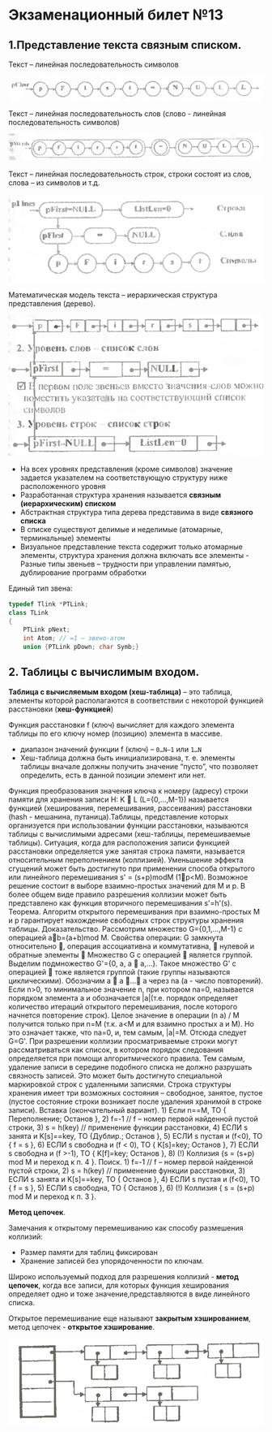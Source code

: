 # Экзаменационный билет №13

## 1.Представление текста связным списком.

Текст – линейная последовательность символов

![](../pictures/ticket13-1.png)

Текст – линейная последовательность слов (слово - линейная последовательность символов)

![](../pictures/ticket13-2.png)

Текст – линейная последовательность строк, строки состоят из слов, слова – из символов и т.д.

![](../pictures/ticket13-3.png)

Математическая модель текста – иерархическая структура представления (дерево).

![](../pictures/ticket13-4.png)

- На всех уровнях представления (кроме символов) значение задается указателем на соответствующую структуру ниже расположенного уровня
- Разработанная структура хранения называется **связным (иерархическим) списком**
- Абстрактная структура типа дерева представима в виде **связного списка**
- В списке существуют делимые и неделимые (атомарные, терминальные) элементы
- Визуальное представление текста содержит только атомарные элементы, структура хранения должна включать все элементы - Разные типы звеньев – трудности при управлении памятью, дублирование программ обработки

Единый тип звена:

```C++
typedef Tlink *PTLink;
class TLink
{
    PTLink pNext;
    int Atom; // =1 – звено-атом
    union {PTLink pDown; char Symb;}
```

## 2. Таблицы с вычислимым входом.

**Таблица с вычисляемым входом (хеш-таблица)** – это таблица, элементы которой располагаются в соответствии с некоторой функцией расстановки (**хеш-функцией**)

Функция расстановки f (ключ) вычисляет для каждого элемента таблицы по его ключу номер (позицию) элемента в массиве.

- диапазон значений функции f (ключ) – `0…N–1` или `1…N`
- Хеш-таблица должна быть инициализирована, т. е. элементы таблицы вначале должны получить значение “пусто”, что позволяет определить, есть в данной позиции элемент или нет.

<!-- TODO:
- Add more info from pictures-->

Функция преобразования значения ключа к номеру (адресу) строки памяти для хранения записи H: K  L (L={0,…,M-1}) называется функцией (хеширования, перемешивания, рассеивания) расстановки (hash - мешанина, путаница).Таблицы, представление которых организуется при использовании функции расстановки, называются таблицы с вычислимыми адресами (хеш-таблицы, перемешиваемые таблицы). Ситуация, когда для расположения записи функцией расстановки определяется уже занятая строка памяти, называется относительным переполнением (коллизией). Уменьшение эффекта сгущений может быть достигнуто при применении способа открытого или линейного перемешивания s' = (s+p)modM (1p<M). Возможное решение состоит в выборе взаимно-простых значений для M и p. В более общем виде правило разрешения коллизии может быть представлено как  функция вторичного перемешивания s'=h'(s). Теорема. Алгоритм открытого перемешивания при взаимно-простых M и p гарантирует нахождение свободных строк структуры хранения таблицы. Доказательство. Рассмотрим множество G={0,1,…,M-1} c операцией ab=(a+b)mod M. Свойства операции: G замкнута относительно , операция ассоциативна и коммутативна,   нулевой и обратные элементы  Множество G с операцией  является группой. Выделим подмножество G'={0, a, a  a,…}. Такое множество G' с операцией  тоже является группой (такие группы называются циклическими). Обозначим a  a … a через na (a - число повторений). Если n>0, то минимальное значение n, при котором na=0, называется порядком элемента a и обозначается |a|(т.е. порядок определяет количество итераций открытого перемешивания, после которого начнется повторение строк). Целое значение в операции (n a) / M получится только при n=M  (т.к. a<M и для взаимно простых а и M). Но это означает также, что na=0, и, тем самым, |a|=M. Отсюда следует G=G'. При разрешении коллизии просматриваемые строки могут рассматриваться как список, в котором порядок следования определяется при помощи алгоритмического правила. Тем самым, удаление записи в середине подобного списка не должно разрушать связность записей. Это может быть достигнуто специальной маркировкой строк с удаленными записями. Строка структуры хранения имеет три возможных состояния – свободное, занятое, пустое (пустое состояние строки возникает после удаления хранимой в строке записи). Вставка (окончательный вариант). 1) Если n==M, ТО { Переполнение; Останов }, 2) f=-1  // f – номер первой найденной пустой строки, 3) s = h(key)  // применение функции расстановки, 4) ЕСЛИ s занята и K[s]==key, ТО {Дублир.; Останов }, 5) ЕСЛИ s пустая и (f<0), ТО { f = s }, 6) ЕСЛИ s свободна и (f < 0), ТО { K[s]=key; Останов }, 7) ЕСЛИ s свободна и (f >-1), ТО { K[f]=key; Останов }, 8) (!) Коллизия {s = (s+p) mod M  и переход к п. 4 }. Поиск. 1) f=-1  // f – номер первой найденной пустой строки, 2) s = h(key)  // применение функции расстановки, 3) ЕСЛИ s занята и K[s]==key, ТО { Останов }, 4) ЕСЛИ s пустая и (f<0), ТО { f = s }, 5) ЕСЛИ s свободна, ТО { Останов }, 6) (!) Коллизия { s = (s+p) mod M  и переход к п. 3 }. 

**Метод цепочек**.

Замечания к открытому перемешиванию как способу размешения коллизий:

- Размер памяти для таблиц фиксирован
- Хранение записей без упорядоченности по ключам.

Широко используемый подход для разрешения коллизий - **метод цепочек**, когда все записи, для которых функция хеширования определяет одно и тоже значение,представляются в виде линейного списка.

Открытое перемешивание еще называют **закрытым хэшированием**, метод цепочек - **открытое хэширование**.

![](../pictures/ticket13-5.png)
